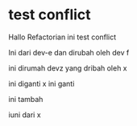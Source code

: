 # test conflict

Hallo Refactorian ini test conflict

Ini dari dev-e dan dirubah oleh dev f

ini dirumah devz yang dribah oleh x

ini diganti x ini ganti

ini tambah

iuni dari x